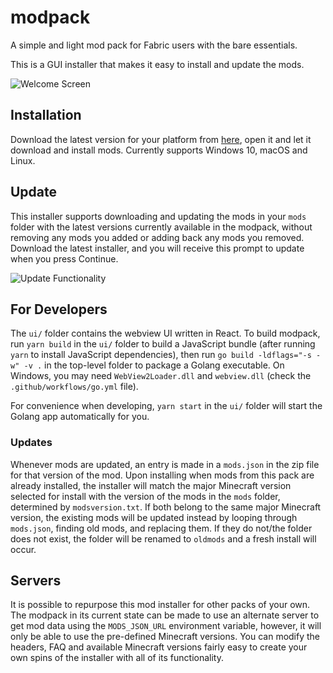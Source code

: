 # modpack

A simple and light mod pack for Fabric users with the bare essentials.

This is a GUI installer that makes it easy to install and update the mods.

![Welcome Screen](https://cdn.discordapp.com/attachments/588340346841464835/988554355923886160/unknown.png)

## Installation

Download the latest version for your platform from [here](https://github.com/retrixe/modpack/releases), open it and let it download and install mods. Currently supports Windows 10, macOS and Linux.

## Update

This installer supports downloading and updating the mods in your `mods` folder with the latest versions currently available in the modpack, without removing any mods you added or adding back any mods you removed. Download the latest installer, and you will receive this prompt to update when you press Continue.

![Update Functionality](https://cdn.discordapp.com/attachments/839933525045149716/988550158830682112/unknown.png)

## For Developers

The `ui/` folder contains the webview UI written in React. To build modpack, run `yarn build` in the `ui/` folder to build a JavaScript bundle (after running `yarn` to install JavaScript dependencies), then run `go build -ldflags="-s -w" -v .` in the top-level folder to package a Golang executable. On Windows, you may need `WebView2Loader.dll` and `webview.dll` (check the `.github/workflows/go.yml` file).

For convenience when developing, `yarn start` in the `ui/` folder will start the Golang app automatically for you.

### Updates

Whenever mods are updated, an entry is made in  a `mods.json` in the zip file for that version of the mod. Upon installing when mods from this pack are already installed, the installer will match the major Minecraft version selected for install with the version of the mods in the `mods` folder, determined by `modsversion.txt`. If both belong to the same major Minecraft version, the existing mods will be updated instead by looping through `mods.json`, finding old mods, and replacing them. If they do not/the folder does not exist, the folder will be renamed to `oldmods` and a fresh install will occur.

## Servers

It is possible to repurpose this mod installer for other packs of your own. The modpack in its current state can be made to use an alternate server to get mod data using the `MODS_JSON_URL` environment variable, however, it will only be able to use the pre-defined Minecraft versions. You can modify the headers, FAQ and available Minecraft versions fairly easy to create your own spins of the installer with all of its functionality.
